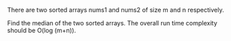 There are two sorted arrays nums1 and nums2 of size m and n respectively.

Find the median of the two sorted arrays. The overall run time complexity should be O(log (m+n)).
